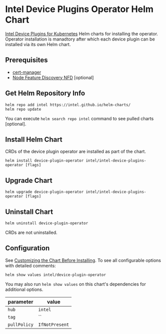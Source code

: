 # Intel Device Plugins Operator Helm Chart

[Intel Device Plugins for Kubernetes](https://github.com/intel/intel-device-plugins-for-kubernetes) Helm charts for installing the operator. Operator installation is manadtory after which each device plugin can be installed via its own Helm chart.
## Prerequisites
- [cert-manager](https://cert-manager.io/docs/installation/helm)
- [Node Feature Discovery NFD](https://kubernetes-sigs.github.io/node-feature-discovery/master/get-started/deployment-and-usage.html) [optional]

## Get Helm Repository Info
```
helm repo add intel https://intel.github.io/helm-charts/
helm repo update
```

You can execute `helm search repo intel` command to see pulled charts [optional].

## Install Helm Chart
CRDs of the device plugin operator are installed as part of the chart.

```
helm install device-plugin-operator intel/intel-device-plugins-operator [flags]
```

## Upgrade Chart
```
helm upgrade device-plugin-operator intel/intel-device-plugins-operator [flags]
```

## Uninstall Chart
```
helm uninstall device-plugin-operator
```
CRDs are not uninstalled.

## Configuration
See [Customizing the Chart Before Installing](https://helm.sh/docs/intro/using_helm/#customizing-the-chart-before-installing). To see all configurable options with detailed comments:

```console
helm show values intel/device-plugin-operator
```

You may also run `helm show values` on this chart's dependencies for additional options.

|parameter| value |
|---------|-----------|
| `hub` | `intel` |
| `tag` | `` |
| `pullPolicy` | `IfNotPresent` |